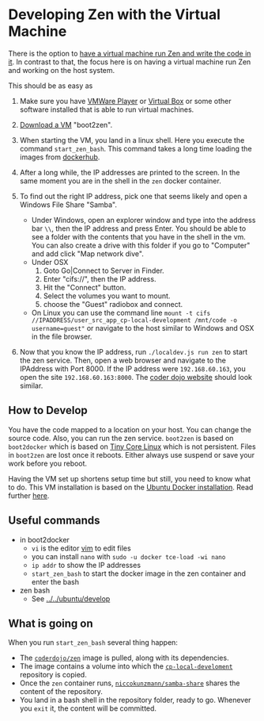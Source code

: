 Developing Zen with the Virtual Machine
=======================================

There is the option to [have a virtual machine run Zen and write the code in it](../../../). In contrast to that, the focus here is on having a virtual machine run Zen and working on the host system.

This should be as easy as

1. Make sure you have [VMWare Player](https://my.vmware.com/web/vmware/free#desktop_end_user_computing/vmware_workstation_player/12_0) or [Virtual Box](http://virtualbox.org/) or some other software installed that is able to run virtual machines.
2. [Download a VM](https://github.com/niccokunzmann/cp-docker-development/releases) "boot2zen". 
3. When starting the VM, you land in a linux shell. Here you execute the command `start_zen_bash`. This command takes a long time loading the images from [dockerhub](https://hub.docker.com/u/coderdojo/). 
4. After a long while, the IP addresses are printed to the screen. In the same moment you are in the shell in the `zen` docker container. 
5. To find out the right IP address, pick one that seems likely and open a Windows File Share "Samba".
    - Under Windows, open an explorer window and type into the address bar `\\`, then the IP address and press Enter. You should be able to see a folder with the contents that you have in the shell in the vm. You can also create a drive with this folder if you go to "Computer" and add click "Map network dive".
    - Under OSX
        1. Goto Go|Connect to Server in Finder.
        2. Enter "cifs://", then the IP address.
        3. Hit the "Connect" button.
        4. Select the volumes you want to mount.
        5. choose the "Guest" radiobox and connect.
    - On Linux you can use the command line `mount -t cifs //IPADDRESS/user_src_app_cp-local-development /mnt/code -o username=guest"` or navigate to the host similar to Windows and OSX in the file browser.

6. Now that you know the IP address, run `./localdev.js run zen` to start the zen service. Then, open a web browser and navigate to the IPAddress with Port 8000. If the IP address were `192.168.60.163`, you open the site `192.168.60.163:8000`. The [coder dojo website](http://zen.coderdojo.com) should look similar.

How to Develop
--------------

You have the code mapped to a location on your host. You can change the source code. Also, you can run the zen service. `boot2zen` is based on `boot2docker` which is based on [Tiny Core Linux](http://www.tinycorelinux.net/) which is not persistent. Files in `boot2zen` are lost once it reboots. Either always use suspend or save your work before you reboot.

Having the VM set up shortens setup time but still, you need to know what to do. This VM installation is based on the [Ubuntu Docker installation](../../ubuntu). Read further [here](../../ubuntu/develop).

Useful commands
---------------

- in boot2docker
  - `vi` is the editor [vim](http://vim.org) to edit files
  - you can install `nano` with `sudo -u docker tce-load -wi nano`
  - `ip addr` to show the IP addresses
  - `start_zen_bash` to start the docker image in the zen container and enter the bash
- zen bash
  - See [../../ubuntu/develop](../../ubuntu/develop/README.md#useful-commands)

What is going on
----------------

When you run `start_zen_bash` several thing happen:

- The [`coderdojo/zen`](https://hub.docker.com/r/coderdojo/zen/) image is pulled, along with its dependencies.
- The image contains a volume into which the [`cp-local-develoment`](https://github.com/CoderDojo/cp-local-development) repository is copied.
- Once the `zen` container runs, [`niccokunzmann/samba-share`](https://hub.docker.com/r/niccokunzmann/samba-share/) shares the content of the repository.
- You land in a bash shell in the repository folder, ready to go. Whenever you `exit` it, the content will be committed.


